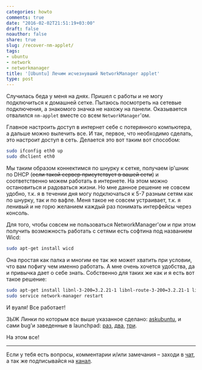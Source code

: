 ```yaml
---
categories: howto
comments: true
date: "2016-02-02T21:51:19+03:00"
draft: false
noauthor: false
share: true
slug: /recover-nm-applet/
tags:
- ubuntu
- network
- networkmanager
title: '[Ubuntu] Лечим исчезнувший NetworkManager applet'
type: post
---
```


Случилась беда у меня на днях. Пришел с работы и не могу подключиться к домашней сетке. Пытаюсь посмотреть на сетевые подключения, а знакомого значка не нахожу на панели. Оказывается отвалился `nm-applet` вместе со всем `NetworkManager`'ом.

Главное настроить доступ в интернет себе с потерянного компьютера, а дальше можно вылечить все. И так, первое, что необходимо сделать, это настроит доступ в сеть. Делается это вот таким вот способом:

```bash
sudo ifconfig eth0 up
sudo dhclient eth0
```

Мы таким образом коннектимся по шнурку к сетке, получаем ip'шник по DHCP (~~если такой сервер присутствует в вашей сети~~) и соответственно можем работать в интернете. На этом можно остановиться и радоваться жизни. Но мне данное решение не совсем удобно, т.к. я в течении дня могу подключаться к 5-7 разным сетям как по шнурку, так и по вафле. Меня такое не совсем устраивает, т.к. я ленивый и не горю желанием каждый раз понимать интерфейсы через консоль.

Для того, чтобы совсем не пользоваться NetworkManager'ом и при этом получить возможность работать с сетями есть софтина под названием Wicd:

```bash
sudo apt-get install wicd
```

Она простая как палка и многим ее так же может хватить при условии, что вам пофигу чем именно работать. А мне очень хочется удобства, да и привычка дает о себе знать. Собственно для таких же как и я есть вот такое решение:

```bash
sudo apt-get install libnl-3-200=3.2.21-1 libnl-route-3-200=3.2.21-1 libnl-genl-3-200=3.2.21-1
sudo service network-manager restart
```

И вуаля! Все работает!

ЗЫЖ Линки по которым все выше указанное сделано: [askubuntu](http://askubuntu.com/questions/727127/last-upgrade-crashes-network-manager-no-internet-connection-no-applet/727204#727204), и сами bug'и заведенные в launchpad: [раз](https://bugs.launchpad.net/ubuntu/+source/libnl3/+bug/1539513), [два](https://bugs.launchpad.net/ubuntu/+source/libnl3/+bug/1511735), [три](https://bugs.launchpad.net/ubuntu/+source/network-manager/+bug/1539634).

На этом все!

---
Если у тебя есть вопросы, комментарии и/или замечания – заходи в [чат](https://ttttt.me/jtprogru_chat), а так же подписывайся на [канал](https://ttttt.me/jtprogru_channel).
